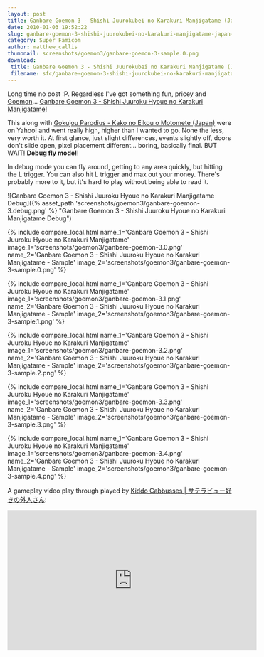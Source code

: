 ```yaml
---
layout: post
title: Ganbare Goemon 3 - Shishi Juurokubei no Karakuri Manjigatame (Japan) (Sample)
date: 2010-01-03 19:52:22
slug: ganbare-goemon-3-shishi-juurokubei-no-karakuri-manjigatame-japan-sample
category: Super Famicom
author: matthew_callis
thumbnail: screenshots/goemon3/ganbare-goemon-3-sample.0.png
download:
 title: Ganbare Goemon 3 - Shishi Juurokubei no Karakuri Manjigatame (Japan) (Sample)
 filename: sfc/ganbare-goemon-3-shishi-juurokubei-no-karakuri-manjigatame-japan-sample.7z
---
```


Long time no post :P. Regardless I've got something fun, pricey and [Goemon](https://superfamicom.org/info/ganbare-goemon-yuki-hime-kyuushutsu-emaki/ "Ganbare Goemon - Yuki Hime Kyuushutsu Emaki")...  [Ganbare Goemon 3 - Shishi Juuroku Hyoue no Karakuri Manjigatame](https://superfamicom.org/info/ganbare-goemon-3-shishi-juuroku-hyoue-no-karakuri-manjigatame/ "Ganbare Goemon 3 - Shishi Juuroku Hyoue no Karakuri Manjigatame")!

This along with [Gokujou Parodius - Kako no Eikou o Motomete (Japan)](https://superfamicom.org/info/gokujou-parodius/ "Gokujou Parodius - Kako no Eikou o Motomete (Japan)") were on Yahoo! and went really high, higher than I wanted to go. None the less, very worth it. At first glance, just slight differences, events slightly off, doors don't slide open, pixel placement different... boring, basically final. BUT WAIT! **Debug fly mode!**!

In debug mode you can fly around, getting to any area quickly, but hitting the L trigger. You can also hit L trigger and max out your money. There's probably more to it, but it's hard to play without being able to read it.

![Ganbare Goemon 3 - Shishi Juuroku Hyoue no Karakuri Manjigatame Debug]({% asset_path 'screenshots/goemon3/ganbare-goemon-3.debug.png' %} "Ganbare Goemon 3 - Shishi Juuroku Hyoue no Karakuri Manjigatame Debug")

{% include compare_local.html
    name_1='Ganbare Goemon 3 - Shishi Juuroku Hyoue no Karakuri Manjigatame'
    image_1='screenshots/goemon3/ganbare-goemon-3.0.png'
    name_2='Ganbare Goemon 3 - Shishi Juuroku Hyoue no Karakuri Manjigatame - Sample'
    image_2='screenshots/goemon3/ganbare-goemon-3-sample.0.png'
%}

{% include compare_local.html
    name_1='Ganbare Goemon 3 - Shishi Juuroku Hyoue no Karakuri Manjigatame'
    image_1='screenshots/goemon3/ganbare-goemon-3.1.png'
    name_2='Ganbare Goemon 3 - Shishi Juuroku Hyoue no Karakuri Manjigatame - Sample'
    image_2='screenshots/goemon3/ganbare-goemon-3-sample.1.png'
%}

{% include compare_local.html
    name_1='Ganbare Goemon 3 - Shishi Juuroku Hyoue no Karakuri Manjigatame'
    image_1='screenshots/goemon3/ganbare-goemon-3.2.png'
    name_2='Ganbare Goemon 3 - Shishi Juuroku Hyoue no Karakuri Manjigatame - Sample'
    image_2='screenshots/goemon3/ganbare-goemon-3-sample.2.png'
%}

{% include compare_local.html
    name_1='Ganbare Goemon 3 - Shishi Juuroku Hyoue no Karakuri Manjigatame'
    image_1='screenshots/goemon3/ganbare-goemon-3.3.png'
    name_2='Ganbare Goemon 3 - Shishi Juuroku Hyoue no Karakuri Manjigatame - Sample'
    image_2='screenshots/goemon3/ganbare-goemon-3-sample.3.png'
%}

{% include compare_local.html
    name_1='Ganbare Goemon 3 - Shishi Juuroku Hyoue no Karakuri Manjigatame'
    image_1='screenshots/goemon3/ganbare-goemon-3.4.png'
    name_2='Ganbare Goemon 3 - Shishi Juuroku Hyoue no Karakuri Manjigatame - Sample'
    image_2='screenshots/goemon3/ganbare-goemon-3-sample.4.png'
%}

A gameplay video play through played by [Kiddo Cabbusses | サテラビュー好きの外人さん](https://www.youtube.com/channel/UCOXvfoAZZJhmDZw0boGkSYA):
<iframe width="560" height="315" src="https://www.youtube-nocookie.com/embed/3Edn8j8Emd4" frameborder="0" allowfullscreen></iframe>
